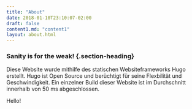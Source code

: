 ```yaml
---
title: "About"
date: 2018-01-10T23:10:07-02:00
draft: false
content1.md: "content1"
layout: about.html
---
```



### Sanity is for the weak! {.section-heading}

Diese Website wurde mithilfe des statischen Websiteframeworks Hugo erstellt. Hugo ist Open Source und berüchtigt für seine Flexbilität und Geschwindigkeit. Ein einzelner Build dieser Website ist im Durchschnitt innerhalb von 50 ms abgeschlossen.

Hello!
